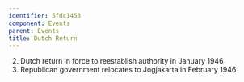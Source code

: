 ```yaml
---
identifier: 5fdc1453
component: Events
parent: Events 
title: Dutch Return
---
```

2.  Dutch return in force to reestablish authority in January 1946
3.  Republican government relocates to Jogjakarta in February 1946
